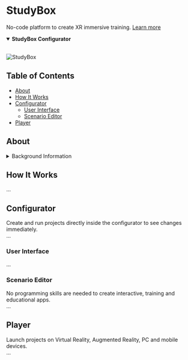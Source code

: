 # StudyBox
No-code platform to create XR immersive training. [Learn more](https://studybox.rubius.com/)

<details open><summary><b>StudyBox Configurator</b></summary>
<br />

![StudyBox](https://user-images.githubusercontent.com/28132516/140891894-5f3cb13c-ddd1-49f0-893b-fcbb3f060606.png)

</details>

## Table of Contents

- [About](#about)
- [How It Works](#how-it-works)
- [Configurator](#configurator)
  - [User Interface](#user-interface)
  - [Scenario Editor](#scenario-editor)
- [Player](#player)

## About

<details><summary>Background Information</summary>
<br />

I've been developing immersive training apps for over five years. Based on this experience I've decided to develop a StudyBox, an XR platform that enables anyone to create immersive training. Doesn't matter whether you know how to program or not with StudyBox you can create your own virtual training program quickly and easily.
  
</details>
  
## How It Works
...

## Configurator
Create and run projects directly inside the configurator to see changes immediately.
<br />...

### User Interface
...

### Scenario Editor
No programming skills are needed to create interactive, training and educational apps.
<br />...

## Player
Launch projects on Virtual Reality, Augmented Reality, PC and mobile devices.
<br />...
